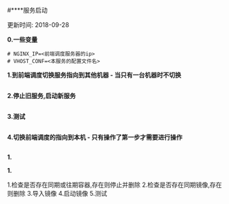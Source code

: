 #****服务启动

更新时间: 2018-09-28

**0.一些变量**
```
# NGINX_IP=<前端调度服务器的ip>
# VHOST_CONF=<本服务的配置文件名>
```

**1.到前端调度切换服务指向到其他机器 - 当只有一台机器时不切换**
```

```


**2.停止旧服务,启动新服务**
```

```

**3.测试**
```

```

**4.切换前端调度的指向到本机 - 只有操作了第一步才需要进行操作**
```

```

**1.**

**1.**


1.检查是否存在同期或往期容器,存在则停止并删除
2.检查是否存在同期镜像,存在则删除
3.导入镜像
4.启动镜像
5.测试
